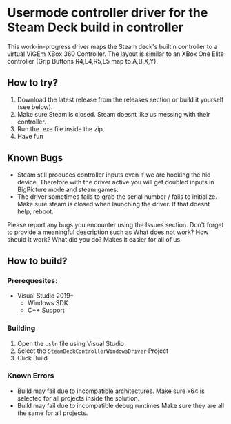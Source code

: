 # Usermode controller driver for the Steam Deck build in controller

This work-in-progress driver maps the Steam deck's builtin controller to a virtual ViGEm XBox 360 Controller.
The layout is similar to an XBox One Elite controller (Grip Buttons R4,L4,R5,L5 map to A,B,X,Y).

## How to try? 

1. Download the latest release from the releases section or build it yourself (see below).
2. Make sure Steam is closed. Steam doesnt like us messing with their controller.
3. Run the .exe file inside the zip.
4. Have fun

## Known Bugs

* Steam still produces controller inputs even if we are hooking the hid device. Therefore with the driver active you will get doubled inputs in BigPicture mode and steam games.
* The driver sometimes fails to grab the serial number / fails to initialize. Make sure steam is closed when launching the driver. If that doesnt help, reboot.

Please report any bugs you encounter using the Issues section. Don't forget to provide a meaningful description such as What does not work? How should it work? What did you do? Makes it easier for all of us.

## How to build?

### Prerequesites:
* Visual Studio 2019+
    * Windows SDK
    * C++ Support

### Building

1. Open the `.sln` file using Visual Studio
2. Select the `SteamDeckControllerWindowsDriver` Project
3. Click Build

### Known Errors

* Build may fail due to incompatible architectures. Make sure x64 is selected for all projects inside the solution.
* Build may fail due to incompatible debug runtimes Make sure they are all the same for all projects.

